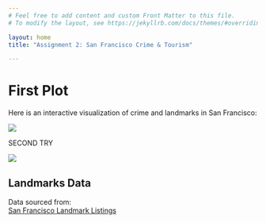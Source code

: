```yaml
---
# Feel free to add content and custom Front Matter to this file.
# To modify the layout, see https://jekyllrb.com/docs/themes/#overriding-theme-defaults

layout: home
title: "Assignment 2: San Francisco Crime & Tourism"

---
```


# First Plot  

Here is an interactive visualization of crime and landmarks in San Francisco:

<div>
  <img  src="C:\Users\inest\OneDrive - Danmarks Tekniske Universitet\Semester IV\Social Data Analysis and Visualization\Assignment 2\inestacanho.github.io\_assets\heat_map.html"><br>
</div>

SECOND TRY

<div>
  <img  src="C:\Users\inest\OneDrive - Danmarks Tekniske Universitet\Semester IV\Social Data Analysis and Visualization\Assignment 2\inestacanho.github.io\heat_map.html"><br>
</div>

## Landmarks Data  
Data sourced from:  
[San Francisco Landmark Listings](https://data.sfgov.org/Housing-and-Buildings/Map-of-Landmarks-Listed-in-Article-10-of-the-San-F/hycf-nc3x)

